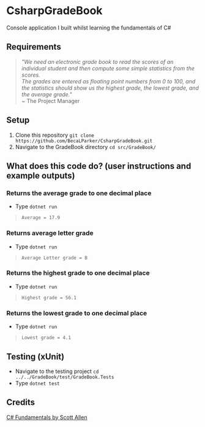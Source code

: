 # CsharpGradeBook

Console application I built whilst learning the fundamentals of C#  


## Requirements
>*"We need an electronic grade book to read the scores of an individual student and then compute some simple statistics from the scores.*  
>*The grades are entered as floating point numbers from 0 to 100, and the statistics should show us the highest grade, the lowest grade, and the average grade."*  
~
The Project Manager

## Setup
1. Clone this repository `git clone https://github.com/BecaLParker/CsharpGradeBook.git`
2. Navigate to the GradeBook directory `cd src/GradeBook/`

## What does this code do? (user instructions and example outputs)

### Returns the average grade to one decimal place
- Type `dotnet run`  
> `Average = 17.9`

### Returns average letter grade
- Type `dotnet run`
> `Average Letter grade = B`

### Returns the highest grade to one decimal place
- Type `dotnet run`  
> `Highest grade = 56.1`

### Returns the lowest grade to one decimal place
- Type `dotnet run`  
> `Lowest grade = 4.1`

## Testing (xUnit)
- Navigate to the testing project `cd ../../GradeBook/test/GradeBook.Tests`  
- Type `dotnet test`

## Credits
[C# Fundamentals by Scott Allen](https://app.pluralsight.com/library/courses/csharp-fundamentals-dev/table-of-contents)
